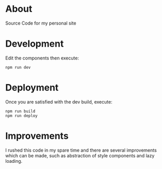# About

Source Code for my personal site

# Development

Edit the components then execute:

```
npm run dev
```

# Deployment

Once you are satisfied with the dev build, execute:

```
npm run build
npm run deploy
```

# Improvements

I rushed this code in my spare time and there are several improvements which can be made, such as abstraction of style components and lazy loading.
